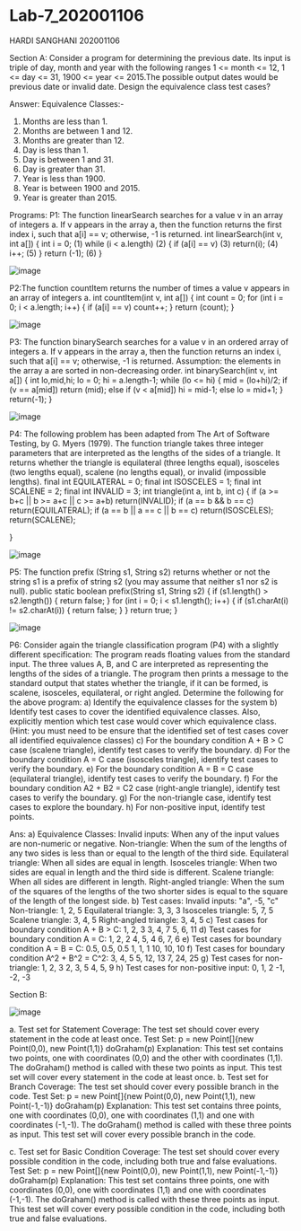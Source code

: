# Lab-7_202001106

HARDI SANGHANI
202001106

Section A:
Consider a program for determining the previous date. Its input is triple of day, month and year with the following ranges 1 <= month <= 12, 1 <= day <= 31, 1900 <= year <= 2015.The possible output dates would be previous date or invalid date. Design the equivalence class test cases?

Answer: 
Equivalence Classes:- 
1. Months are less than 1. 
2. Months are between 1 and 12.
3. Months are greater than 12.
4. Day is less than 1. 
5. Day is between 1 and 31. 
6. Day is greater than 31. 
7. Year is less than 1900. 
8. Year is between 1900 and 2015. 
9. Year is greater than 2015.

Programs:
P1: The function linearSearch searches for a value v in an array of integers a. If v appears in the array
a, then the function returns the first index i, such that a[i] == v; otherwise, -1 is returned.
int linearSearch(int v, int a[])
{
int i = 0; (1) 
while (i < a.length) (2)
{
if (a[i] == v) (3)
return(i); (4)
i++; (5)
}
return (-1); (6)
}

![image](https://user-images.githubusercontent.com/123552037/231545614-06562e55-97a5-44a1-870a-2cd410898439.png)

P2:The function countItem returns the number of times a value v appears in an array of integers a.
int countItem(int v, int a[])
{
int count = 0;
for (int i = 0; i < a.length; i++)
{
if (a[i] == v) count++;
}
return (count);
}

![image](https://user-images.githubusercontent.com/123552037/231545768-aef60a63-dfd9-479f-b059-dad459d65a41.png)

P3: The function binarySearch searches for a value v in an ordered array of integers a. If v appears in
the array a, then the function returns an index i, such that a[i] == v; otherwise, -1 is returned.
Assumption: the elements in the array a are sorted in non-decreasing order.
int binarySearch(int v, int a[])
{
int lo,mid,hi;
lo = 0;
hi = a.length-1;
while (lo <= hi)
{
mid = (lo+hi)/2;
if (v == a[mid])
return (mid);
else if (v < a[mid])
hi = mid-1;
else
lo = mid+1;
}
return(-1);
}

![image](https://user-images.githubusercontent.com/123552037/231545913-47e1f42e-cf6a-42dc-98cd-5c8983b938ef.png)

P4: The following problem has been adapted from The Art of Software Testing, by G. Myers (1979). The
function triangle takes three integer parameters that are interpreted as the lengths of the sides of a
triangle. It returns whether the triangle is equilateral (three lengths equal), isosceles (two lengths equal),
scalene (no lengths equal), or invalid (impossible lengths).
final int EQUILATERAL = 0;
final int ISOSCELES = 1;
final int SCALENE = 2;
final int INVALID = 3;
int triangle(int a, int b, int c)
{
if (a >= b+c || b >= a+c || c >= a+b)
return(INVALID);
if (a == b && b == c)
return(EQUILATERAL);
if (a == b || a == c || b == c)
return(ISOSCELES);
return(SCALENE);

}

![image](https://user-images.githubusercontent.com/123552037/231546043-22caf6b0-ce3e-4401-b9bd-406ac45ba253.png)

P5: The function prefix (String s1, String s2) returns whether or not the string s1 is a prefix
of string s2 (you may assume that neither s1 nor s2 is null).
public static boolean prefix(String s1, String s2)
{
if (s1.length() > s2.length())
{
return false;
}
for (int i = 0; i < s1.length(); i++)
{
if (s1.charAt(i) != s2.charAt(i))
{
return false;
}
}
return true;
}

![image](https://user-images.githubusercontent.com/123552037/231546131-04305ac2-bd0c-44f6-88dc-3f82cb648294.png)

P6: Consider again the triangle classification program (P4) with a slightly different specification: The program
reads floating values from the standard input. The three values A, B, and C are interpreted as
representing the lengths of the sides of a triangle. The program then prints a message to the standard output
that states whether the triangle, if it can be formed, is scalene, isosceles, equilateral, or right angled.
Determine the following for the above program:
a) Identify the equivalence classes for the system
b) Identify test cases to cover the identified equivalence classes. Also, explicitly mention which test case
would cover which equivalence class.
(Hint: you must need to be ensure that the identified set of test cases cover all identified equivalence
classes)
c) For the boundary condition A + B > C case (scalene triangle), identify test cases to verify the
boundary.
d) For the boundary condition A = C case (isosceles triangle), identify test cases to verify the boundary.
e) For the boundary condition A = B = C case (equilateral triangle), identify test cases to verify the boundary.
f) For the boundary condition A2 + B2 = C2 case (right-angle triangle), identify test cases to verify the boundary.
g) For the non-triangle case, identify test cases to explore the boundary.
h) For non-positive input, identify test points.

Ans:
a) Equivalence Classes:
Invalid inputs: When any of the input values are non-numeric or negative.
Non-triangle: When the sum of the lengths of any two sides is less than or equal to the length of the third side.
Equilateral triangle: When all sides are equal in length.
Isosceles triangle: When two sides are equal in length and the third side is different.
Scalene triangle: When all sides are different in length.
Right-angled triangle: When the sum of the squares of the lengths of the two shorter sides is equal to the square of the length of the longest side.
b) Test cases:
Invalid inputs: "a", -5, "c"
Non-triangle: 1, 2, 5
Equilateral triangle: 3, 3, 3
Isosceles triangle: 5, 7, 5
Scalene triangle: 3, 4, 5
Right-angled triangle: 3, 4, 5
c) Test cases for boundary condition A + B > C:
1, 2, 3
3, 4, 7
5, 6, 11
d) Test cases for boundary condition A = C:
1, 2, 2
4, 5, 4
6, 7, 6
e) Test cases for boundary condition A = B = C:
0.5, 0.5, 0.5
1, 1, 1
10, 10, 10
f) Test cases for boundary condition A^2 + B^2 = C^2:
3, 4, 5
5, 12, 13
7, 24, 25
g) Test cases for non-triangle:
1, 2, 3
2, 3, 5
4, 5, 9
h) Test cases for non-positive input:
0, 1, 2
-1, -2, -3

Section B:

![image](https://user-images.githubusercontent.com/123552037/231546391-cfed4001-ba1d-4d1d-a931-3e713e444bd9.png)

a. Test set for Statement Coverage:
The test set should cover every statement in the code at least once.
Test Set:
p = new Point[]{new Point(0,0), new Point(1,1)}
doGraham(p)
Explanation:
This test set contains two points, one with coordinates (0,0) and the other with coordinates (1,1). The doGraham() method is called with these two points as input. This test set will cover every statement in the code at least once.
b. Test set for Branch Coverage:
The test set should cover every possible branch in the code.
Test Set:
p = new Point[]{new Point(0,0), new Point(1,1), new Point(-1,-1)}
doGraham(p)
Explanation:
This test set contains three points, one with coordinates (0,0), one with coordinates (1,1) and one with coordinates (-1,-1). The doGraham() method is called with these three points as input. This test set will cover every possible branch in the code.


c. Test set for Basic Condition Coverage:
The test set should cover every possible condition in the code, including both true and false evaluations.
Test Set:
p = new Point[]{new Point(0,0), new Point(1,1), new Point(-1,-1)}
doGraham(p)
Explanation:
This test set contains three points, one with coordinates (0,0), one with coordinates (1,1) and one with coordinates (-1,-1). The doGraham() method is called with these three points as input. This test set will cover every possible condition in the code, including both true and false evaluations.




